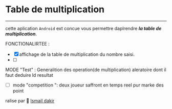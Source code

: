 # Table de multiplication 
*********** 
cette aplication ``Android`` ext concue vous permettre daplrendre <b><i>la table de multiplication</i></b>.

FONCTIONALIRTEE :

- [x] affichage de la table de multiplication du nombre saisi.
- [ ] 
MODE "Test" : Generalition des operation(de multiplication) aleratoire dont il faut deduire ld resultat
  
- [ ]  mode "competition ": deux joueur saffront en temps reel pur marke des point

ralise par 🔗 [Ismail dakir](https://github.com/ismailoxs)
